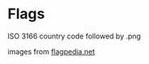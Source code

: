 # Flags

ISO 3166 country code followed by .png

images from [flagpedia.net](https://flagpedia.net)

